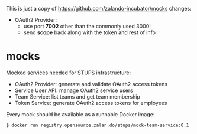 This is just a copy of https://github.com/zalando-incubator/mocks
changes: 
* OAuth2 Provider:
    - use port **7002** other than the commonly used 3000!
    - send **scope** back along with the token and rest of info

# mocks
Mocked services needed for STUPS infrastructure:

* OAuth2 Provider: generate and validate OAuth2 access tokens
* Service User API: manage OAuth2 service users
* Team Service: list teams and get team membership
* Token Service: generate OAuth2 access tokens for employees

Every mock should be available as a runnable Docker image:

    $ docker run registry.opensource.zalan.do/stups/mock-team-service:0.1
